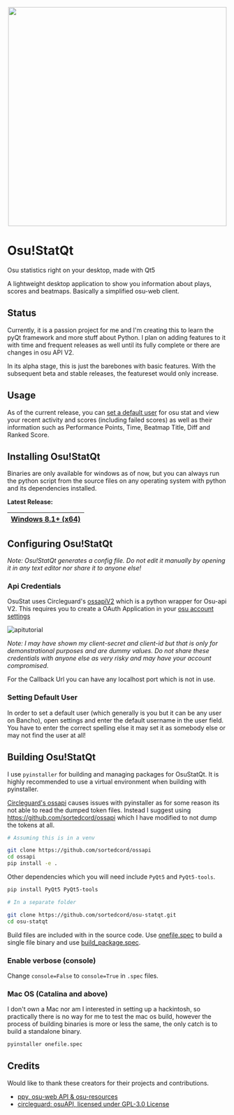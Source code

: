 <!-- Logo -->

<p align="center">
  <img width="500px" src="Assets/Logo/logo1x.png">
</p>

# Osu!StatQt

Osu statistics right on your desktop, made with Qt5

A lightweight desktop application to show you information about plays, scores and beatmaps. Basically a simplified osu-web client.

## Status

Currently, it is a passion project for me and I'm creating this to learn the pyQt framework and more stuff about Python. I plan on adding features to it with time and frequent releases as well until its fully complete or there are changes in osu API V2.

In its alpha stage, this is just the barebones with basic features. With the subsequent beta and stable releases, the featureset would only increase.

## Usage

As of the current release, you can [set a default user](#Setting_Default_User) for osu stat and view your recent activity and scores (including failed scores) as well as their information such as Performance Points, Time, Beatmap Title, Diff and Ranked Score.

## Installing Osu!StatQt

Binaries are only available for windows as of now, but you can always run the python script from the source files on any operating system with python and its dependencies installed.

**Latest Release:**

| [Windows 8.1+ (x64)](https://github.com/sortedcord/osu-statqt/releases) | 
| ------------- |

## Configuring Osu!StatQt

<i>Note: Osu!StatQt generates a config file. Do not edit it manually by opening it in any text editor nor share it to anyone else!</i>

### Api Credentials

OsuStat uses Circleguard's [ossapiV2](https://github.com/circleguard/ossapi) which is a python wrapper for Osu-api V2. This requires you to create a OAuth Application in your [osu account settings](https://osu.ppy.sh/home/account/edit)

![apitutorial](https://user-images.githubusercontent.com/37407370/147528626-cb381857-5d54-464d-9bb7-e9ca6602927b.gif)

<i>Note: I may have shown my client-secret and client-id but that is only for demonstrational purposes and are dummy values. Do not share these credentials with anyone else as very risky and may have your account compromised.</i>

For the Callback Url you can have any localhost port which is not in use.

### Setting Default User

In order to set a default user (which generally is you but it can be any user on Bancho), open settings and enter the default username in the user field. You have to enter the correct spelling else it may set it as somebody else or may not find the user at all!

## Building Osu!StatQt

I use `pyinstaller` for building and managing packages for OsuStatQt. It is highly recommended to use a virtual environment when building with pyinstaller.

[Circleguard's ossapi](https://github.com/circleguard/ossapi) causes issues with pyinstaller as for some reason its not able to read the dumped token files. Instead I suggest using https://github.com/sortedcord/ossapi which I have modified to not dump the tokens at all.


``` bash
# Assuming this is in a venv

git clone https://github.com/sortedcord/ossapi
cd ossapi
pip install -e .
```

Other dependencies which you will need include `PyQt5` and `PyQt5-tools`.

``` bash
pip install PyQt5 PyQt5-tools
```

``` bash
# In a separate folder

git clone https://github.com/sortedcord/osu-statqt.git
cd osu-statqt
```

Build files are included with in the source code. Use [onefile.spec](onefile.spec) to build a single file binary and use [build_package.spec](build_package.spec).

### Enable verbose (console)

Change `console=False` to `console=True` in `.spec` files.

### Mac OS (Catalina and above)

I don't own a Mac nor am I interested in setting up a hackintosh, so practically there is no way for me to test the mac os build, however the process of building binaries is more or less the same, the only catch is to build a standalone binary.

```bash
pyinstaller onefile.spec
```

## Credits

Would like to thank these creators for their projects and contributions.

- [ppy, osu-web API & osu-resources](https://github.com/peppy)
- [circleguard: osuAPI, licensed under GPL-3.0 License](https://github.com/circleguard/ossapi)
